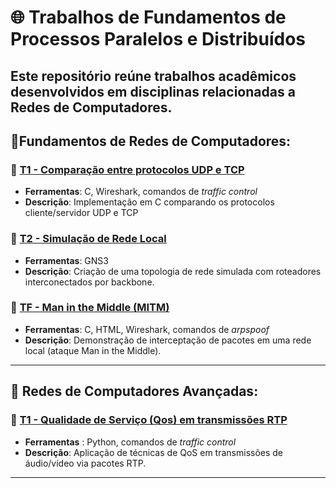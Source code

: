 # 🌐 Trabalhos de Fundamentos de Processos Paralelos e Distribuídos
Este repositório reúne trabalhos acadêmicos desenvolvidos em disciplinas relacionadas a **Redes de Computadores**.
---

## 📘Fundamentos de Redes de Computadores:
### 📄 [T1 - Comparação entre protocolos UDP e TCP](/Fundamentos/T1/)
- **Ferramentas**: C, Wireshark, comandos de *traffic control*
- **Descrição**: Implementação em C comparando os protocolos cliente/servidor UDP e TCP
### 📄 [T2 - Simulação de Rede Local](/Fundamentos/T2/)
- **Ferramentas**: GNS3
- **Descrição**: Criação de uma topologia de rede simulada com roteadores interconectados por backbone.
### 📄 [TF - Man in the Middle (MITM)](/Fundamentos/TF/)
- **Ferramentas**: C, HTML, Wireshark, comandos de *arpspoof*
- **Descrição**: Demonstração de interceptação de pacotes em uma rede local (ataque Man in the Middle).
---

## 📕 Redes de Computadores Avançadas:
### 📄 [T1 - Qualidade de Serviço (Qos) em transmissões RTP](/Avançadas/T1/)
- **Ferramentas** : Python, comandos de *traffic control*
- **Descrição**: Aplicação de técnicas de QoS em transmissões de áudio/vídeo via pacotes RTP.
---

